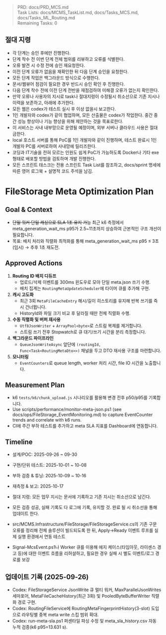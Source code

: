 > PRD: docs/PRD_MCS.md  
> Task Lists: docs/MCMS_TaskList.md, docs/Tasks_MCS.md, docs/Tasks_ML_Routing.md  
> Remaining Tasks: 0

## 절대 지령
- 각 단계는 승인 후에만 진행한다.
- 단계 착수 전 이번 단계 전체 범위를 리뷰하고 오류를 식별한다.
- 오류 발견 시 수정 전에 승인 재요청한다.
- 이전 단계 오류가 없음을 재확인한 뒤 다음 단계 승인을 요청한다.
- 모든 단계 작업은 백그라운드 방식으로 수행한다.
- 문서/웹뷰어 점검이 필요한 경우 반드시 승인 확인 후 진행한다.
- 다음 단계 착수 전에 이전 단계 전반을 재점검하여 미해결 오류가 없는지 확인한다.
- 만약 오류나 사용자의 지시로 task나 절대지령이 수정될시 취소선으로 기존 지시나 이력을 보존하고, 아래에 추가한다.
- 모든 웹은 codex가 테스트 실시 후 이상 없을시 보고한다.
- 1인 개발자와 codex가 같이 협업하며, 모든 산출물은 codex가 작업한다. 중간 중간 성능 향상이나 기능 향상을 위해 제안하는 것을 목표로한다.
- 이 서비스는 사내 내부망으로 운영될 예정이며, 외부 서버나 클라우드 사용은 절대 금한다.
- local 호스트 서버를 통해 PoC를 1인 개발자와 같이 진행하며, 테스트 완료시 1인 개발자 PC를 서버로하여 사내망에 릴리즈한다.
- 코딩과 IT기술을 전혀 모르는 인원도 쉽게 PoC가 가능하도록 Docker나 기타 exe 형태로 배포할 방법을 검토하며 개발 진행한다.
- 모든 스프린트 태스크는 전용 스프린트 Task List를 참조하고, docs/sprint 명세에 따른 영어 로그북 + 설명적 코드 주석을 남김.
# FileStorage Meta Optimization Plan

## Goal & Context
- ~~단일 워커·단일 캐싱으로 SLA 1초 유지 가능~~ 최근 k6 측정에서 meta_generation_wait_ms p95가 2.5~11초까지 상승하여 근본적인 구조 개선이 필요합니다.
- 목표: 배치 처리와 직렬화 최적화를 통해 meta_generation_wait_ms p95 ≤ 3초(임시) → 추후 1초 재도전.

## Approved Actions
1. **Routing ID 배치 디듀프**
   - 업로드/삭제 이벤트를 300ms 윈도우로 모아 단일 meta.json 쓰기 수행.
   - 배치 집계는 `RoutingMetaUpdateScheduler`에 타이머 큐를 추가해 구현.
2. **캐시 고도화**
   - 최근 3회 `MetaFileCacheEntry` 해시/길이 히스토리를 유지해 반복 쓰기를 즉시 건너뜁니다.
   - HistoryId와 파일 크기 비교 후 달라질 때만 전체 직렬화 수행.
3. **수동 직렬화 및 버퍼 재사용**
   - `Utf8JsonWriter` + `ArrayPool<byte>`로 스트림 복제를 제거합니다.
   - 스트림 쓰기 전후 Stopwatch로 큐 대기/쓰기 시간을 분리 측정합니다.
4. **백그라운드 파이프라인**
   - `QueueJsonWriteAsync` 앞단에 `(routingId, Func<Task<RoutingMetaDto>>)` 채널을 두고 DTO 재사용 구조를 마련합니다.
5. **모니터링**
   - `EventCounters`로 queue length, worker 처리 시간, file IO 시간을 노출합니다.

## Measurement Plan
- k6 `tests/k6/chunk_upload.js` 시나리오를 활용해 변경 전후 p50/p95를 기록합니다.
- Use scripts/performance/monitor-meta-json.ps1 (see docs/ops/FileStorage_EventMonitoring.md) to capture EventCounter trends and correlate with k6 runs.
- CI에 주간 부하 테스트를 추가하고 meta SLA 지표를 Dashboard에 연동합니다.

## Timeline
- 설계/POC: 2025-09-26 ~ 09-30
- 구현/단위 테스트: 2025-10-01 ~ 10-08
- 부하 검증 & 튜닝: 2025-10-09 ~ 10-16
- 재측정 & 보고: 2025-10-17

- 절대 지령: 모든 업무 지시는 문서에 기록하고 기존 지시는 취소선으로 남긴다.
- 모든 검증 성공, 실패 기록도 다 로그에 기록, 유지할 것. 완료 될 시 취소선을 통해 업데이트 한다.
- src/MCMS.Infrastructure/FileStorage/FileStorageService.cs의 기존 구문 오류를 정리해 전체 솔루션이 빌드되도록 한 뒤, Apply→Ready 이벤트 루프를 실제 실행 환경에서 연동 테스트
- Signal-McsEvent.ps1나 Worker 큐를 이용해 에지 케이스(타임아웃, 라이센스 경고 등)에 대한 이벤트 흐름을 리허설하고, 필요한 경우 실패 시 별도 이벤트/로그 경로를 보강
## 업데이트 기록 (2025-09-26)
- Codex: FileStorageService JsonWrite 큐 멀티 워커, MaxParallelJsonWrites 세마포어, MetaFileCacheHistory(최근 3회) 및 PooledByteBufferWriter 직렬화 경로 구현.
- Codex: RoutingFileService에 RoutingMetaFingerprintHistory(3-slot) 도입으로 라우팅별 중복 meta write 스킵 범위 확대.
- Codex: run-meta-sla.ps1 퍼센타일 파싱 수정 및 meta_sla_history.csv 자동 누적 검증(k6 p95=13.631 s).





